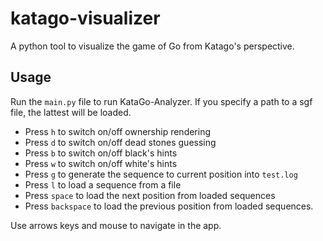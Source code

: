 # katago-visualizer
A python tool to visualize the game of Go from Katago's perspective.

## Usage

Run the `main.py` file to run KataGo-Analyzer.
If you specify a path to a sgf file, the lattest will be loaded.

- Press `h` to switch on/off ownership rendering
- Press `d` to switch on/off dead stones guessing
- Press `b` to switch on/off black's hints
- Press `w` to switch on/off white's hints
- Press `g` to generate the sequence to current position into `test.log`
- Press `l` to load a sequence from a file
- Press `space` to load the next position from loaded sequences
- Press `backspace` to load the previous position from loaded sequences. 

Use arrows keys and mouse to navigate in the app.